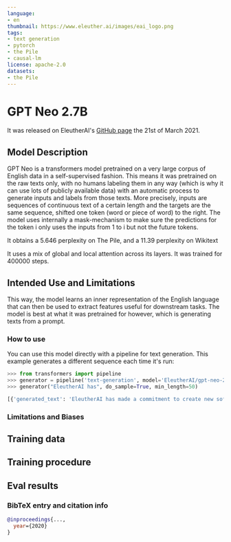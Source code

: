 ```yaml
---
language:
- en
thumbnail: https://www.eleuther.ai/images/eai_logo.png
tags:
- text generation
- pytorch
- the Pile
- causal-lm
license: apache-2.0
datasets:
- the Pile
---
```


# GPT Neo 2.7B

It was released on EleutherAI's [GitHub page](https://github.com/EleutherAI/gpt-neo) the 21st of March 2021.

## Model Description

GPT Neo is a transformers model pretrained on a very large corpus of English data in a self-supervised fashion. This means it was pretrained on the raw texts only, with no humans labeling them in any way (which is why it can use lots of publicly available data) with an automatic process to generate inputs and labels from those texts. More precisely, inputs are sequences of continuous text of a certain length and the targets are the same sequence, shifted one token (word or piece of word) to the right. The model uses internally a mask-mechanism to make sure the predictions for the token i only uses the inputs from 1 to i but not the future tokens.

It obtains a 5.646 perplexity on The Pile, and a 11.39 perplexity on Wikitext

It uses a mix of global and local attention across its layers. It was trained for 400000 steps.

## Intended Use and Limitations

This way, the model learns an inner representation of the English language that can then be used to extract features useful for downstream tasks. The model is best at what it was pretrained for however, which is generating texts from a prompt.

### How to use

You can use this model directly with a pipeline for text generation. This example generates a different sequence each time it's run:

```py
>>> from transformers import pipeline
>>> generator = pipeline('text-generation', model='EleutherAI/gpt-neo-2.7B')
>>> generator("EleutherAI has", do_sample=True, min_length=50)

[{'generated_text': 'EleutherAI has made a commitment to create new software packages for each of its major clients and has'}]
```

### Limitations and Biases

## Training data

## Training procedure

## Eval results

### BibTeX entry and citation info

```bibtex
@inproceedings{...,
  year={2020}
}
```
